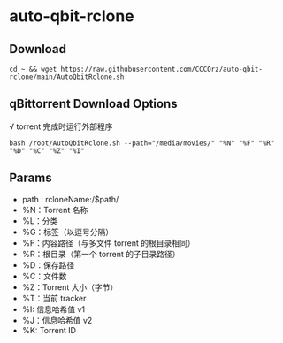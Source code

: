 # auto-qbit-rclone
## Download
```
cd ~ && wget https://raw.githubusercontent.com/CCCOrz/auto-qbit-rclone/main/AutoQbitRclone.sh
```
## qBittorrent Download Options
√ torrent 完成时运行外部程序
```
bash /root/AutoQbitRclone.sh --path="/media/movies/" "%N" "%F" "%R" "%D" "%C" "%Z" "%I"
```
## Params
- path : rcloneName:/$path/
- %N：Torrent 名称
- %L：分类
- %G：标签（以逗号分隔）
- %F：内容路径（与多文件 torrent 的根目录相同）
- %R：根目录（第一个 torrent 的子目录路径）
- %D：保存路径
- %C：文件数
- %Z：Torrent 大小（字节）
- %T：当前 tracker
- %I: 信息哈希值 v1
- %J：信息哈希值 v2
- %K: Torrent ID

